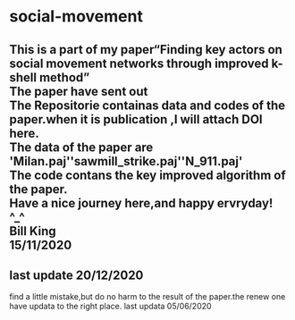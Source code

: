 # social-movement  
This is a part of my paper“Finding key actors on social movement networks through improved k-shell method”  
The paper have sent out  
The Repositorie containas data and codes of the paper.when it is publication ,I will attach DOI here.  
The data of the paper are 'Milan.paj''sawmill_strike.paj''N_911.paj'  
The code contans the key improved algorithm of the paper.  
Have a nice journey here,and happy ervryday!  
^_^  
Bill King  
15/11/2020  
---
last update 
20/12/2020
---
find a little mistake,but do no harm to the result of the paper.the renew one have updata to the right place.
last updata
05/06/2020
